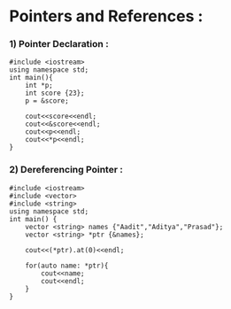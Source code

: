 # **Pointers and References** :

### **1) Pointer Declaration** :
```
#include <iostream>
using namespace std;
int main(){
    int *p;
    int score {23};
    p = &score;
    
    cout<<score<<endl;
    cout<<&score<<endl;
    cout<<p<<endl;
    cout<<*p<<endl;
}
  ```
  ### **2) Dereferencing Pointer** :
```  
#include <iostream>
#include <vector>
#include <string>
using namespace std;
int main() {
    vector <string> names {"Aadit","Aditya","Prasad"};
    vector <string> *ptr {&names};
    
    cout<<(*ptr).at(0)<<endl;
    
    for(auto name: *ptr){
        cout<<name;
        cout<<endl;
    }
}
```
